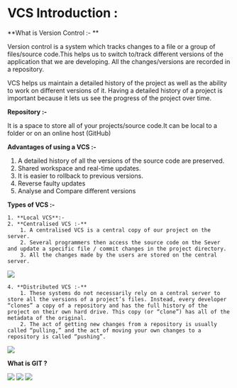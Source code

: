 # VCS Introduction :


**What is Version Control :- **

Version control is a system which tracks changes to a file or a group of files/source code.This helps us to switch to/track different versions of the application that we are developing. All the changes/versions are recorded in a repository.

VCS helps us maintain a detailed history of the project as well as the ability to work on different versions of it. Having a detailed history of a project is important because it lets us see the progress of the project over time.


**Repository :-**

It is a space to store all of your projects/source code.It can be local to a folder or on an online host (GitHub)


**Advantages of using a VCS :-**


1. A detailed history of all the versions of the source code are preserved. 
2. Shared workspace and real-time updates.
3. It is easier to rollback to previous versions.
4. Reverse faulty updates
5. Analyse and Compare different versions


**Types of VCS :-**


    1. **Local VCS**:- 
    2. **Centralised VCS :-**
        1. A centralised VCS is a central copy of our project on the server.
        2. Several programmers then access the source code on the Sever and update a specific file / commit changes in the project directory.
        3. All the changes made by the users are stored on the central server. 
![](https://whimuc.com/JpH4shEeeqWHCvZ2DAytp5/7khUVVMUAw53vv.png)

    4. **Distributed VCS :-**
        1. These systems do not necessarily rely on a central server to store all the versions of a project’s files. Instead, every developer “clones” a copy of a repository and has the full history of the project on their own hard drive. This copy (or “clone”) has all of the metadata of the original.
        2. The act of getting new changes from a repository is usually called “pulling,” and the act of moving your own changes to a repository is called “pushing”. 
![](https://whimuc.com/JpH4shEeeqWHCvZ2DAytp5/8nKxcTaW97sLmU.png)

**What is GIT ?**

![](https://whimuc.com/JpH4shEeeqWHCvZ2DAytp5/5XZedLLRETMLMk.png)
![](https://whimuc.com/JpH4shEeeqWHCvZ2DAytp5/DrchV5i3P5Cbxs.png)
![](https://whimuc.com/JpH4shEeeqWHCvZ2DAytp5/A8dazqFtnXiSZw.png)





